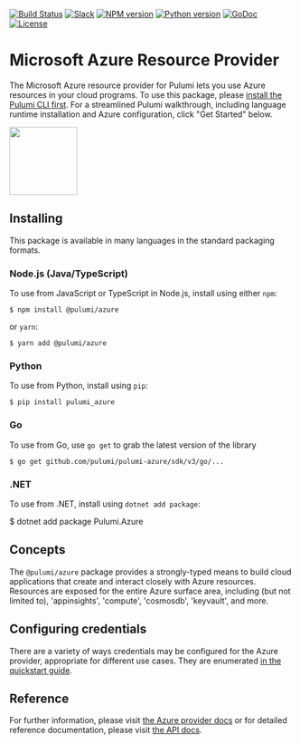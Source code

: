 [![Build Status](https://travis-ci.com/pulumi/pulumi-azure.svg?token=eHg7Zp5zdDDJfTjY8ejq&branch=master)](https://travis-ci.com/pulumi/pulumi-azure)
[![Slack](http://www.pulumi.com/images/docs/badges/slack.svg)](https://slack.pulumi.com)
[![NPM version](https://badge.fury.io/js/%40pulumi%2Fazure.svg)](https://npmjs.com/package/@pulumi/azure)
[![Python version](https://badge.fury.io/py/pulumi-azure.svg)](https://pypi.org/project/pulumi-azure)
[![GoDoc](https://godoc.org/github.com/pulumi/pulumi-azure?status.svg)](https://godoc.org/github.com/pulumi/pulumi-azure)
[![License](https://img.shields.io/npm/l/%40pulumi%2Fpulumi.svg)](https://github.com/pulumi/pulumi-azure/blob/master/LICENSE)

# Microsoft Azure Resource Provider

The Microsoft Azure resource provider for Pulumi lets you use Azure resources in your cloud programs.  To use
this package, please [install the Pulumi CLI first](https://pulumi.io/). For a streamlined Pulumi walkthrough, including language runtime installation and Azure configuration, click "Get Started" below.

<div>
    <a href="https://www.pulumi.com/docs/get-started/azure" title="Get Started">
       <img src="https://www.pulumi.com/images/get-started.svg" width="120">
    </a>
</div>

## Installing

This package is available in many languages in the standard packaging formats.

### Node.js (Java/TypeScript)

To use from JavaScript or TypeScript in Node.js, install using either `npm`:

    $ npm install @pulumi/azure

or `yarn`:

    $ yarn add @pulumi/azure

### Python

To use from Python, install using `pip`:

    $ pip install pulumi_azure

### Go

To use from Go, use `go get` to grab the latest version of the library

    $ go get github.com/pulumi/pulumi-azure/sdk/v3/go/...

### .NET 

To use from .NET, install using `dotnet add package`:

   $ dotnet add package Pulumi.Azure

## Concepts

The `@pulumi/azure` package provides a strongly-typed means to build cloud applications that create
and interact closely with Azure resources.  Resources are exposed for the entire Azure surface area,
including (but not limited to), 'appinsights', 'compute', 'cosmosdb', 'keyvault', and more.

## Configuring credentials

There are a variety of ways credentials may be configured for the Azure provider, appropriate for
different use cases. They are enumerated [in the quickstart guide](
https://www.pulumi.com/docs/intro/cloud-providers/azure/setup/).

## Reference

For further information, please visit [the Azure provider docs](https://www.pulumi.com/docs/intro/cloud-providers/azure) or for detailed reference documentation, please visit [the API docs](
https://www.pulumi.com/docs/reference/azure).
